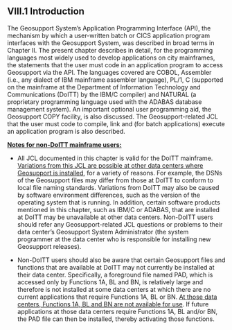 <h2>VIII.1 Introduction</h2>

The Geosupport System’s Application Programming Interface (API), the mechanism by which a user-written batch or CICS application program interfaces with the Geosupport System, was described in broad terms in Chapter II.  The present chapter describes in detail, for the programming languages most widely used to develop applications on city mainframes, the statements that the user must code in an application program to access Geosupport via the API.  The languages covered are COBOL, Assembler (i.e., any dialect of IBM mainframe assembler language), PL/1, C (supported on the mainframe at the Department of Information Technology and Communications (DoITT) by the IBM/C compiler) and NATURAL (a proprietary programming language used with the ADABAS database management system).  An important optional user programming aid, the Geosupport COPY facility, is also discussed.  The Geosupport-related JCL that the user must code to compile, link and (for batch applications) execute an application program is also described.

<b><u>Notes for non-DoITT mainframe users:</b></u>

* All JCL documented in this chapter is valid for the DoITT mainframe.  <u>Variations from this JCL are possible at other data centers where Geosupport is installed</u>, for a variety of reasons.  For example, the DSNs of the Geosupport files may differ from those at DoITT to conform to local file naming standards.  Variations from DoITT may also be caused by software environment differences, such as the version of the operating system that is running.  In addition, certain software products mentioned in this chapter, such as IBM/C or ADABAS, that are installed at DoITT may be unavailable at other data centers.  Non-DoITT users should refer any Geosupport-related JCL questions or problems to their data center’s Geosupport System Administrator (the system programmer at the data center who is responsible for installing new Geosupport releases).

* Non-DoITT users should also be aware that certain Geosupport files and functions that are available at DoITT may not currently be installed at their data center.  Specifically, a foreground file named PAD, which is accessed only by Functions 1A, BL and BN, is relatively large and therefore is not installed at some data centers at which there are no current applications that require Functions 1A, BL or BN.  <u>At those data centers, Functions 1A, BL and BN are not available for use</u>.  If future applications at those data centers require Functions 1A, BL and/or BN, the PAD file can then be installed, thereby activating those functions.
